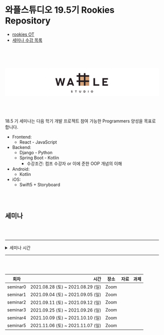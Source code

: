 # 와플스튜디오 19.5기 Rookies Repository

- [rookies OT](https://docs.google.com/presentation/d/1BbIe3rkbvT41k4PHq22_ZTsqmFeIU_mACuUjdqtwMlA/edit?usp=sharing)
- [세미나 수강 목록](./seminar-list.md)

<br><br><br><br>![wafflestudio_logo](wafflestudio_logo.png)<br><br><br><br><br>
18.5 기 세미나는 다음 학기 개발 프로젝트 참여 가능한 Programmers 양성을 목표로 합니다.

- Frontend:
  - React - JavaScript
- Backend:
  - Django - Python
  - Spring Boot - Kotlin
    - 수강조건: 컴프 수강자 or 이에 준한 OOP 개념의 이해
- Android:
  - Kotlin
- iOS:
  - Swift5 + Storyboard

<br><br>

## 세미나

<br><br>

---

<details>
<summary>세미나 시간</summary>

| 세미나          | 요일   | 시간           |
| :-------------- | ------ | :------------- |
| 백엔드 (장고)   | 토요일 | 오전 10시      |
| 안드로이드      | 토요일 | 오전 11시 30분 |
| 백엔드 (스프링) | 토요일 | 오후 3시       |
| 프론트          | 토요일 | 오후 4시 30분  |
| iOS             | 일요일 | 오후 1시       |

</details>

---

<br><br>

| 회차     |                              시간 | 장소 | 자료 | 과제 |
| -------- | --------------------------------: | ---- | ---- | ---- |
| seminar0 | 2021.08.28 (토) ~ 2021.08.29 (일) | Zoom |      |      |
| seminar1 | 2021.09.04 (토) ~ 2021.09.05 (일) | Zoom |      |      |
| seminar2 | 2021.09.11 (토) ~ 2021.09.12 (일) | Zoom |      |      |
| seminar3 | 2021.09.25 (토) ~ 2021.09.26 (일) | Zoom |      |      |
| seminar4 | 2021.10.09 (토) ~ 2021.10.10 (일) | Zoom |      |      |
| seminar5 | 2021.11.06 (토) ~ 2021.11.07 (일) | Zoom |      |      |
